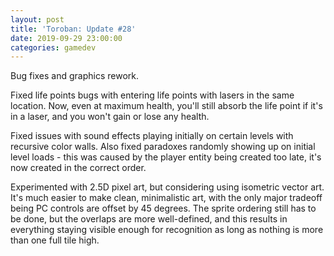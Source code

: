 ```yaml
---
layout: post
title: 'Toroban: Update #28'
date: 2019-09-29 23:00:00
categories: gamedev
---
```


Bug fixes and graphics rework.

Fixed life points bugs with entering life points with lasers in the same location. Now, even at maximum health, you'll still absorb the life point if it's in a laser, and you won't gain or lose any health.

Fixed issues with sound effects playing initially on certain levels with recursive color walls. Also fixed paradoxes randomly showing up on initial level loads - this was caused by the player entity being created too late, it's now created in the correct order.

Experimented with 2.5D pixel art, but considering using isometric vector art. It's much easier to make clean, minimalistic art, with the only major tradeoff being PC controls are offset by 45 degrees. The sprite ordering still has to be done, but the overlaps are more well-defined, and this results in everything staying visible enough for recognition as long as nothing is more than one full tile high.

